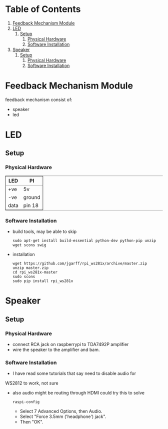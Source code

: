 
# Table of Contents

1.  [Feedback Mechanism Module](#org1fd8bec)
2.  [LED](#org7fa24c8)
    1.  [Setup](#orge0403b8)
        1.  [Physical Hardware](#orgbce038c)
        2.  [Software Installation](#org686d2ee)
3.  [Speaker](#org727cf3c)
    1.  [Setup](#org2c6862a)
        1.  [Physical Hardware](#orgfa335d2)
        2.  [Software Installation](#org65c3dc4)



<a id="org1fd8bec"></a>

# Feedback Mechanism Module

feedback mechanism consist of:

-   speaker
-   led


<a id="org7fa24c8"></a>

# LED


<a id="orge0403b8"></a>

## Setup


<a id="orgbce038c"></a>

### Physical Hardware

<table border="2" cellspacing="0" cellpadding="6" rules="groups" frame="hsides">


<colgroup>
<col  class="org-left" />

<col  class="org-left" />
</colgroup>
<thead>
<tr>
<th scope="col" class="org-left">LED</th>
<th scope="col" class="org-left">PI</th>
</tr>
</thead>

<tbody>
<tr>
<td class="org-left">+ve</td>
<td class="org-left">5v</td>
</tr>


<tr>
<td class="org-left">-ve</td>
<td class="org-left">ground</td>
</tr>


<tr>
<td class="org-left">data</td>
<td class="org-left">pin 18</td>
</tr>
</tbody>
</table>


<a id="org686d2ee"></a>

### Software Installation

-   build tools, may be able to skip
    
        sudo apt-get install build-essential python-dev python-pip unzip wget scons swig
-   installation
    
        wget https://github.com/jgarff/rpi_ws281x/archive/master.zip
        unzip master.zip
        cd rpi_ws281x-master
        sudo scons
        sudo pip install rpi_ws281x


<a id="org727cf3c"></a>

# Speaker


<a id="org2c6862a"></a>

## Setup


<a id="orgfa335d2"></a>

### Physical Hardware

-   connect RCA jack on raspberrypi to TDA7492P amplifier
-   wire the speaker to the amplifier and bam.


<a id="org65c3dc4"></a>

### Software Installation

-   I have read some tutorials that say need to disable audio for

WS2812 to work, not sure

-   also audio might be routing through HDMI could try this to solve
    
        raspi-config
    
    -   Select 7 Advanced Options, then Audio.
    -   Select "Force 3.5mm ('headphone') jack".
    -   Then "OK".

